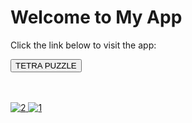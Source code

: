 <h1>Welcome to My App</h1>
    <p>Click the link below to visit the app:</p>
    <a href="https://urnotsosweetypie.github.io/Urnotsosweetypie-TetraPuzzle_MidtermProject/" target="_blank">
        <button>TETRA PUZZLE</button>
        <br>
        <br>
        <br>


![2](https://github.com/user-attachments/assets/7828e38a-85d2-4a48-8a82-2eff3ae745d1)
![1](https://github.com/user-attachments/assets/47bc552f-517e-4021-9bdf-b61991a1cdbb)
